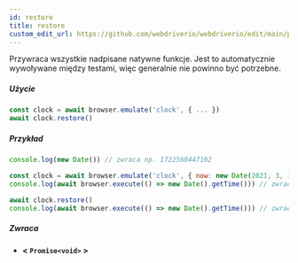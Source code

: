 ```yaml
---
id: restore
title: restore
custom_edit_url: https://github.com/webdriverio/webdriverio/edit/main/packages/webdriverio/src/commands/clock/restore.ts
---
```


Przywraca wszystkie nadpisane natywne funkcje. Jest to automatycznie wywoływane między testami, więc generalnie nie powinno być potrzebne.

##### Użycie

```js
const clock = await browser.emulate('clock', { ... })
await clock.restore()
```

##### Przykład

```js title="restore.js"
console.log(new Date()) // zwraca np. 1722560447102

const clock = await browser.emulate('clock', { now: new Date(2021, 3, 14) })
console.log(await browser.execute(() => new Date().getTime())) // zwraca 1618383600000

await clock.restore()
console.log(await browser.execute(() => new Date().getTime())) // zwraca 1722560447102
```

##### Zwraca

- **&lt; `Promise<void>` &gt;**